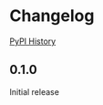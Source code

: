 # Changelog

[PyPI History][1]

[1]: https://pypi.org/project/gcp-synthtool/#history

## 0.1.0

Initial release

